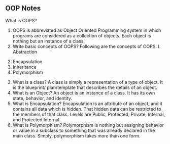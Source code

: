 ## OOP Notes
What is OOPS?
1)  OOPS is abbreviated as Object Oriented Programming system in which programs are considered as a collection of objects. Each object is nothing but an instance of a class. 
2) Write basic concepts of OOPS? Following are the concepts of OOPS:
I. Abstraction 
2. Encapsulation 
3. Inheritance 
4. Polymorphism 
3) What is a class? A class is simply a representation of a type of object. It is the blueprint/ plan/template that describes the details of an object. 
4) What is an Object? An object is an instance of a class. It has its own state, behavior, and identity. 
5) What is Encapsulation? Encapsulation is an attribute of an object, and it contains all data which is hidden. That hidden data can be restricted to the members of that class. Levels are Public, Protected, Private, Internal, and Protected Internal. 
6) What is Polymorphism? Polymorphism is nothing but assigning behavior or value in a subclass to something that was already declared in the main class. Simply, polymorphism takes more than one form. 